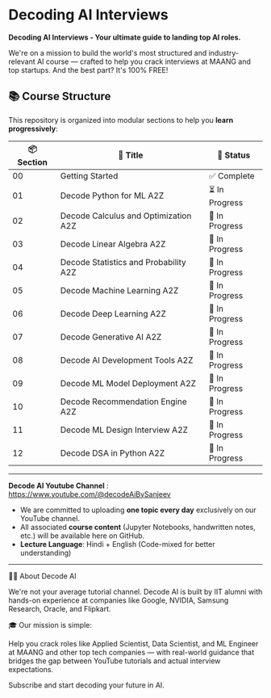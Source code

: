 # Decoding AI Interviews

**Decoding AI Interviews - Your ultimate guide to landing top AI roles.**  

We're on a mission to build the world's most structured and industry-relevant AI course — crafted to help you crack interviews at MAANG and top startups. And the best part? It's 100% FREE!

## 📚 Course Structure

This repository is organized into modular sections to help you **learn progressively**:

| 📦 Section | 📘 Title                                             | 🧭 Status         |
|------------|------------------------------------------------------|-------------------|
| 00         | Getting Started                                       | ✅ Complete       |
| 01         | Decode Python for ML A2Z                              | ⏳ In Progress    |
| 02         | Decode Calculus and Optimization A2Z                 | 🔄 In Progress     |
| 03         | Decode Linear Algebra A2Z                            | 🔄 In Progress     |
| 04         | Decode Statistics and Probability A2Z               | 🔄 In Progress     |
| 05         | Decode Machine Learning A2Z                          | 🔄 In Progress     |
| 06         | Decode Deep Learning A2Z                             | 🔄 In Progress     |
| 07         | Decode Generative AI A2Z                             | 🔄 In Progress     |
| 08         | Decode AI Development Tools A2Z                      | 🔄 In Progress     |
| 09         | Decode ML Model Deployment A2Z                       | 🔄 In Progress     |
| 10         | Decode Recommendation Engine A2Z                     | 🔄 In Progress     |
| 11         | Decode ML Design Interview A2Z                       | 🔄 In Progress     |
| 12         | Decode DSA in Python A2Z                             | 🔄 In Progress     |

---

**Decode AI Youtube Channel** : https://www.youtube.com/@decodeAiBySanjeev
- We are committed to uploading **one topic every day** exclusively on our YouTube channel.
- All associated **course content** (Jupyter Notebooks, handwritten notes, etc.) will be available here on GitHub.
- **Lecture Language**: Hindi + English (Code-mixed for better understanding)

---
👨‍💻 About Decode AI

We're not your average tutorial channel. Decode AI is built by IIT alumni with hands-on experience at companies like Google, NVIDIA, Samsung Research, Oracle, and Flipkart.

🎓 Our mission is simple:

Help you crack roles like Applied Scientist, Data Scientist, and ML Engineer at MAANG and other top tech companies — with real-world guidance that bridges the gap between YouTube tutorials and actual interview expectations.

Subscribe and start decoding your future in AI.
